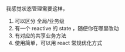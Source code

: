 我感觉状态管理需要这样，

1. 可以区分 全局/业务级
2. 有一个 reactive 的 state ，随便你在哪里改动
3. 有对应的共享业务方法
4. 使用简单，可以用 react 常规优化方式
